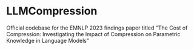 # LLMCompression
Official codebase for the EMNLP 2023 findings paper titled "The Cost of Compression: Investigating the Impact of Compression on Parametric Knowledge in Language Models"
